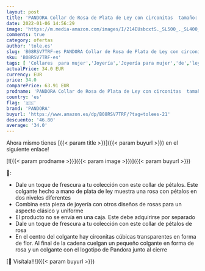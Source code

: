 ```yaml
---
layout: post
title: 'PANDORA Collar de Rosa de Plata de Ley con circonitas  tamaño: 45  399370C01-45'
date: 2022-01-06 14:56:29
image: 'https://m.media-amazon.com/images/I/214EUsbcxtS._SL500_._SL400_.jpg'
comments: true
category: ofertas
author: 'tole.es'
slug: 'B08RSV7TRF-es PANDORA Collar de Rosa de Plata de Ley con circonitas...'
sku: 'B08RSV7TRF-es'
tags: [ 'Collares  para mujer','Joyería','Joyería para mujer','de','ley','pandora','plata', ]
actualPrice: 34.0 EUR
currency: EUR
price: 34.0
comparePrice: 63.91 EUR
prodname: 'PANDORA Collar de Rosa de Plata de Ley con circonitas  tamaño: 45  399370C01-45'
country: 'es'
flag: '🇪🇸'
brand: 'PANDORA'
buyurl: 'https://www.amazon.es/dp/B08RSV7TRF/?tag=tolees-21'
descuento: '46.80'
average: '34.0'
---
```


Ahora mismo tienes [{{< param title >}}]({{< param buyurl >}}) en el siguiente enlace!

[![{{< param prodname >}}]({{< param image >}})]({{< param buyurl >}})

🔎:

- Dale un toque de frescura a tu colección con este collar de pétalos. Este colgante hecho a mano de plata de ley muestra una rosa con pétalos en dos niveles diferentes
- Combina esta pieza de joyería con otros diseños de rosas para un aspecto clásico y uniforme
- El producto no se envía en una caja. Este debe adquirirse por separado
- Dale un toque de frescura a tu colección con este collar de pétalos de rosa
- En el centro del colgante hay circonitas cúbicas transparentes en forma de flor. Al final de la cadena cuelgan un pequeño colgante en forma de rosa y un colgante con el logotipo de Pandora junto al cierre

[🛒 Visítala!!!]({{< param buyurl >}})
